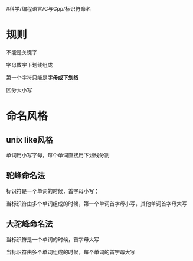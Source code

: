 #科学/编程语言/C与Cpp/标识符命名  
# 规则

不能是关键字

字母数字下划线组成  

第一个字符只能是**字母或下划线**

区分大小写

# 命名风格

## unix like风格

单词用小写字母，每个单词直接用下划线分割

## 驼峰命名法

标识符是一个单词的时候，首字母小写；

当标识符由多个单词组成的时候，第一个单词首字母小写，其他单词首字母大写

## 大驼峰命名法

当标识符是一个单词的时候，首字母大写

当标识符由多个单词组成的时候，每个单词的首字母大写
  